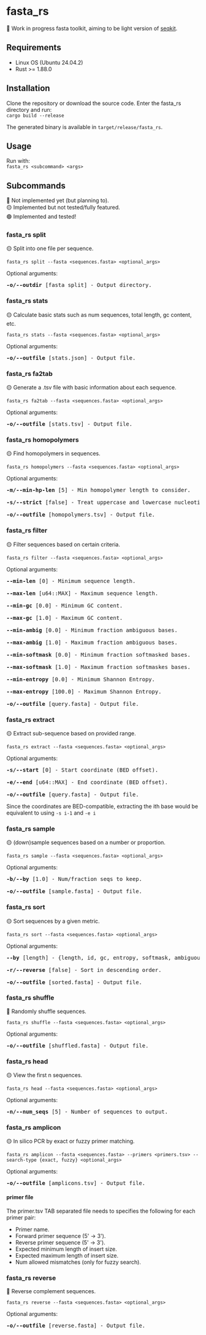 # fasta_rs
🚧 Work in progress fasta toolkit, aiming to be light version of [seqkit](https://github.com/shenwei356/seqkit/).

## Requirements
- Linux OS (Ubuntu 24.04.2)
- Rust >= 1.88.0

## Installation
Clone the repository or download the source code. Enter the fasta_rs directory and run:<br>
`cargo build --release`

The generated binary is available in `target/release/fasta_rs`.

## Usage
Run with:<br>
`fasta_rs <subcommand> <args>`

## Subcommands
🔴 Not implemented yet (but planning to).<br>
🟡 Implemented but not tested/fully featured.<br>
🟢 Implemented and tested!

### fasta_rs split
🟡 Split into one file per sequence.

`fasta_rs split --fasta <sequences.fasta> <optional_args>`

Optional arguments:
<pre>
<b>-o/--outdir</b> [fasta_split] - Output directory.
</pre>

### fasta_rs stats
🟡 Calculate basic stats such as num sequences, total length, gc content, etc.

`fasta_rs stats --fasta <sequences.fasta> <optional_args>`

Optional arguments:
<pre>
<b>-o/--outfile</b> [stats.json] - Output file.
</pre>

### fasta_rs fa2tab
🟡 Generate a .tsv file with basic information about each sequence.

`fasta_rs fa2tab --fasta <sequences.fasta> <optional_args>`

Optional arguments:
<pre>
<b>-o/--outfile</b> [stats.tsv] - Output file.
</pre>

### fasta_rs homopolymers
🟡 Find homopolymers in sequences.

`fasta_rs homopolymers --fasta <sequences.fasta> <optional_args>`

Optional arguments:
<pre>
<b>-m/--min-hp-len</b> [5] - Min homopolymer length to consider.

<b>-s/--strict</b> [false] - Treat uppercase and lowercase nucleotides as different. E.g., AAAAA and aaaaa will be considered separate.

<b>-o/--outfile</b> [homopolymers.tsv] - Output file.
</pre>

### fasta_rs filter
🟡 Filter sequences based on certain criteria.

`fasta_rs filter --fasta <sequences.fasta> <optional_args>`

Optional arguments:
<pre>
<b>--min-len</b> [0] - Minimum sequence length.

<b>--max-len</b> [u64::MAX] - Maximum sequence length.

<b>--min-gc</b> [0.0] - Minimum GC content.

<b>--max-gc</b> [1.0] - Maximum GC content.

<b>--min-ambig</b> [0.0] - Minimum fraction ambiguous bases.

<b>--max-ambig</b> [1.0] - Maximum fraction ambiguous bases.

<b>--min-softmask</b> [0.0] - Minimum fraction softmasked bases.

<b>--max-softmask</b> [1.0] - Maximum fraction softmaskes bases.

<b>--min-entropy</b> [0.0] - Minimum Shannon Entropy.

<b>--max-entropy</b> [100.0] - Maximum Shannon Entropy.

<b>-o/--outfile</b> [query.fasta] - Output file.
</pre>

### fasta_rs extract
🟡 Extract sub-sequence based on provided range.

`fasta_rs extract --fasta <sequences.fasta> <optional_args>`

Optional arguments:
<pre>
<b>-s/--start</b> [0] - Start coordinate (BED offset).

<b>-e/--end</b> [u64::MAX] - End coordinate (BED offset).

<b>-o/--outfile</b> [query.fasta] - Output file.
</pre>

Since the coordinates are BED-compatible, extracting the ith base would be equivalent to using `-s i-1` and `-e i`

### fasta_rs sample
🟡 (down)sample sequences based on a number or proportion.

`fasta_rs sample --fasta <sequences.fasta> <optional_args>`

Optional arguments:
<pre>
<b>-b/--by</b> [1.0] - Num/fraction seqs to keep.

<b>-o/--outfile</b> [sample.fasta] - Output file.
</pre>

### fasta_rs sort
🟡 Sort sequences by a given metric.


`fasta_rs sort --fasta <sequences.fasta> <optional_args>`

Optional arguments:
<pre>
<b>--by</b> [length] - {length, id, gc, entropy, softmask, ambiguous}.

<b>-r/--reverse</b> [false] - Sort in descending order.

<b>-o/--outfile</b> [sorted.fasta] - Output file.
</pre>

### fasta_rs shuffle
🔴 Randomly shuffle sequences.


`fasta_rs shuffle --fasta <sequences.fasta> <optional_args>`

Optional arguments:
<pre>
<b>-o/--outfile</b> [shuffled.fasta] - Output file.
</pre>

### fasta_rs head
🟡 View the first n sequences.

`fasta_rs head --fasta <sequences.fasta> <optional_args>`

Optional arguments:
<pre>
<b>-n/--num_seqs</b> [5] - Number of sequences to output.
</pre>

### fasta_rs amplicon
🟡 In silico PCR by exact or fuzzy primer matching.

`fasta_rs amplicon --fasta <sequences.fasta> --primers <primers.tsv> --search-type {exact, fuzzy} <optional_args>`

Optional arguments:
<pre>
<b>-o/--outfile</b> [amplicons.tsv] - Output file.
</pre>

#### primer file
The primer.tsv TAB separated file needs to specifies the following for each primer pair:
- Primer name.
- Forward primer sequence (5' -> 3').
- Reverse primer sequence (5' -> 3').
- Expected minimum length of insert size.
- Expected maximum length of insert size.
- Num allowed mismatches (only for fuzzy search).

### fasta_rs reverse
🔴 Reverse complement sequences.

`fasta_rs reverse --fasta <sequences.fasta> <optional_args>`

Optional arguments:
<pre>
<b>-o/--outfile</b> [reverse.fasta] - Output file.
</pre>
